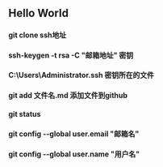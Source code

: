 ## Hello World
#### git clone ssh地址
####  ssh-keygen -t rsa -C "邮箱地址" 密钥
#### C:\Users\Administrator\.ssh 密钥所在的文件
#### git add 文件名.md 添加文件到github
#### git status
#### git config --global user.email "邮箱名"
#### git config --global user.name "用户名"